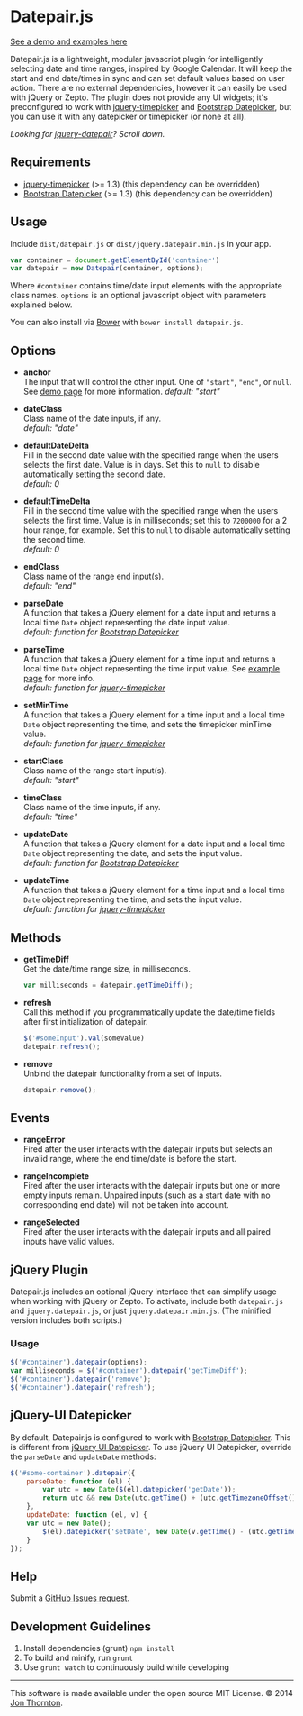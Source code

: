# Datepair.js

[See a demo and examples here](http://jonthornton.github.com/Datepair.js)

Datepair.js is a lightweight, modular javascript plugin for intelligently selecting date and time ranges, inspired by Google Calendar. It will keep the start and end date/times in sync and can set default values based on user action. There are no external dependencies, however it can easily be used with jQuery or Zepto. The plugin does not provide any UI widgets; it's preconfigured to work with [jquery-timepicker](https://github.com/jonthornton/jquery-timepicker) and [Bootstrap Datepicker](https://github.com/eternicode/bootstrap-datepicker), but you can use it with any datepicker or timepicker (or none at all).

*Looking for [jquery-datepair](#jquery-plugin)? Scroll down.*

## Requirements

* [jquery-timepicker](https://github.com/jonthornton/jquery-timepicker) (>= 1.3) (this dependency can be overridden)
* [Bootstrap Datepicker](https://github.com/eternicode/bootstrap-datepicker) (>= 1.3) (this dependency can be overridden)

## Usage

Include `dist/datepair.js` or `dist/jquery.datepair.min.js` in your app.

```javascript
var container = document.getElementById('container')
var datepair = new Datepair(container, options);
```

Where ```#container``` contains time/date input elements with the appropriate class names. ```options``` is an optional javascript object with parameters explained below.

You can also install via [Bower](http://bower.io/) with `bower install datepair.js`.

## Options

- **anchor**  
The input that will control the other input. One of `"start"`, `"end"`, or `null`. See [demo page](http://jonthornton.github.io/Datepair.js/) for more information.
*default: "start"*

- **dateClass**  
Class name of the date inputs, if any.  
*default: "date"*

- **defaultDateDelta**  
Fill in the second date value with the specified range when the users selects the first date. Value is in days. Set this to ```null``` to disable automatically setting the second date.  
*default: 0*

- **defaultTimeDelta**  
Fill in the second time value with the specified range when the users selects the first time. Value is in milliseconds; set this to ```7200000``` for a 2 hour range, for example. Set this to ```null``` to disable automatically setting the second time.  
*default: 0*

- **endClass**  
Class name of the range end input(s).  
*default: "end"*

- **parseDate**  
A function that takes a jQuery element for a date input and returns a local time ```Date``` object representing the date input value.  
*default: function for [Bootstrap Datepicker](https://github.com/eternicode/bootstrap-datepicker)*

- **parseTime**  
A function that takes a jQuery element for a time input and returns a local time ```Date``` object representing the time input value. See [example page](http://jonthornton.github.com/Datepair.js) for more info.  
*default: function for [jquery-timepicker](https://github.com/jonthornton/jquery-timepicker)*

- **setMinTime**  
A function that takes a jQuery element for a time input and a local time ```Date``` object representing the time, and sets the timepicker minTime value.  
*default: function for [jquery-timepicker](https://github.com/jonthornton/jquery-timepicker)*

- **startClass**  
Class name of the range start input(s).  
*default: "start"*

- **timeClass**  
Class name of the time inputs, if any.  
*default: "time"*

- **updateDate**  
A function that takes a jQuery element for a date input and a local time ```Date``` object representing the date, and sets the input value.  
*default: function for [Bootstrap Datepicker](https://github.com/eternicode/bootstrap-datepicker)*

- **updateTime**  
A function that takes a jQuery element for a time input and a local time ```Date``` object representing the time, and sets the input value.  
*default: function for [jquery-timepicker](https://github.com/jonthornton/jquery-timepicker)*


## Methods

- **getTimeDiff**  
Get the date/time range size, in milliseconds.

	```javascript
	var milliseconds = datepair.getTimeDiff();
	```

- **refresh**  
Call this method if you programmatically update the date/time fields after first initialization of datepair.  

	```javascript
	$('#someInput').val(someValue)
	datepair.refresh();
	```

- **remove**  
Unbind the datepair functionality from a set of inputs.  

	```javascript
	datepair.remove();
	``` 

## Events

- **rangeError**  
Fired after the user interacts with the datepair inputs but selects an invalid range, where the end time/date is before the start.

- **rangeIncomplete**  
Fired after the user interacts with the datepair inputs but one or more empty inputs remain. Unpaired inputs (such as a start date with no corresponding end date) will not be taken into account.

- **rangeSelected**  
Fired after the user interacts with the datepair inputs and all paired inputs have valid values.

## jQuery Plugin

Datepair.js includes an optional jQuery interface that can simplify usage when working with jQuery or Zepto. To activate, include both `datepair.js` and `jquery.datepair.js`, or just `jquery.datepair.min.js`. (The minified version includes both scripts.)

### Usage

```javascript
$('#container').datepair(options);
var milliseconds = $('#container').datepair('getTimeDiff');
$('#container').datepair('remove');
$('#container').datepair('refresh');
```

## jQuery-UI Datepicker

By default, Datepair.js is configured to work with [Bootstrap Datepicker](https://github.com/eternicode/bootstrap-datepicker). This is different from [jQuery UI Datepicker](http://jqueryui.com/datepicker/). To use jQuery UI Datepicker, override the `parseDate` and `updateDate` methods:

```javascript
$('#some-container').datepair({
    parseDate: function (el) {
        var utc = new Date($(el).datepicker('getDate'));
        return utc && new Date(utc.getTime() + (utc.getTimezoneOffset() * 60000));
    },
    updateDate: function (el, v) {
	var utc = new Date();
        $(el).datepicker('setDate', new Date(v.getTime() - (utc.getTimezoneOffset() * 60000)));
    }
});
```

## Help

Submit a [GitHub Issues request](https://github.com/jonthornton/Datepair.js/issues/new).

## Development Guidelines

1. Install dependencies (grunt) `npm install`
2. To build and minify, run `grunt`
3. Use `grunt watch` to continuously build while developing

- - -

This software is made available under the open source MIT License. &copy; 2014 [Jon Thornton](http://www.jonthornton.com).
